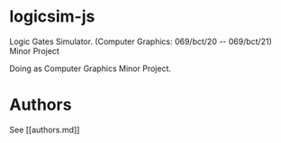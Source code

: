 logicsim-js
===========

Logic Gates Simulator. (Computer Graphics: 069/bct/20 -- 069/bct/21) Minor Project

Doing as Computer Graphics Minor Project.

Authors
===
See [[authors.md]]
